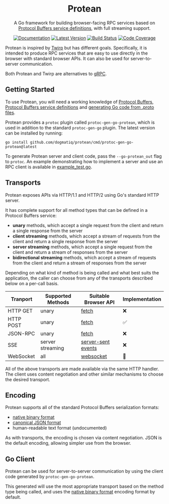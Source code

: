 <div align="center">

# Protean

A Go framework for building browser-facing RPC services based on [Protocol
Buffers service definitions], with full streaming support.

[![Documentation](https://img.shields.io/badge/go.dev-documentation-007d9c?&style=for-the-badge)](https://pkg.go.dev/github.com/dogmatiq/protean)
[![Latest Version](https://img.shields.io/github/tag/dogmatiq/protean.svg?&style=for-the-badge&label=semver)](https://github.com/dogmatiq/protean/releases)
[![Build Status](https://img.shields.io/github/actions/workflow/status/dogmatiq/protean/ci.yml?style=for-the-badge&branch=main)](https://github.com/dogmatiq/protean/actions/workflows/ci.yml)
[![Code Coverage](https://img.shields.io/codecov/c/github/dogmatiq/protean/main.svg?style=for-the-badge)](https://codecov.io/github/dogmatiq/protean)

</div>

Protean is inspired by [Twirp](https://github.com/twitchtv/twirp) but has
different goals. Specifically, it is intended to produce RPC services that are
easy to use directly in the browser with standard browser APIs. It can also be
used for server-to-server communication.

Both Protean and Twirp are alternatives to [gRPC].

## Getting Started

To use Protean, you will need a working knowledge of [Protocol Buffers],
[Protocol Buffers service definitions] and [generating Go code from .proto
files][protocol buffers go].

Protean provides a `protoc` plugin called `protoc-gen-go-protean`, which is used
in addition to the standard `protoc-gen-go` plugin. The latest version can be
installed by running:

```
go install github.com/dogmatiq/protean/cmd/protoc-gen-go-protean@latest
```

To generate Protean server and client code, pass the `--go-protean_out` flag to
`protoc`. An example demonstrating how to implement a server and use an RPC
client is available in [example_test.go](example_test.go).

## Transports

Protean exposes APIs via HTTP/1.1 and HTTP/2 using Go's standard HTTP server.

It has complete support for all method types that can be defined in a Protocol
Buffers service:

- **unary** methods, which accept a single request from the client and
  return a single response from the server
- **client streaming** methods, which accept a stream of requests from the
  client and return a single response from the server
- **server streaming** methods, which accept a single request from the client
  and return a stream of responses from the server
- **bidirectional streaming** methods, which accept a stream of requests from
  the client and return a stream of responses from the server

Depending on what kind of method is being called and what best suits the
application, the caller can choose from any of the transports described below on
a per-call basis.

| Tranport  | Supported Methods | Suitable Browser API | Implementation |
| --------- | ----------------- | -------------------- | -------------- |
| HTTP GET  | unary             | [fetch]              | ❌             |
| HTTP POST | unary             | [fetch]              | ✅             |
| JSON-RPC  | unary             | [fetch]              | ❌             |
| SSE       | server streaming  | [server-sent events] | ❌             |
| WebSocket | all               | [websocket]          | 🚧             |

All of the above transports are made available via the same HTTP handler. The
client uses content negotiation and other similar mechanisms to choose the
desired transport.

## Encoding

Protean supports all of the standard Protocol Buffers serialization formats:

- [native binary format][protocol buffers native]
- [canonical JSON format][protocol buffers json]
- human-readable text format (undocumented)

As with transports, the encoding is chosen via content negotiation. JSON is the
default encoding, allowing simpler use from the browser.

## Go Client

Protean can be used for server-to-server communication by using the client code
generated by `protoc-gen-go-protean`.

This generated will use the most appropriate transport based on the method type
being called, and uses the [native binary format][protocol buffers native]
encoding format by default.

[fetch]: https://developer.mozilla.org/en-US/docs/Web/API/Fetch_API
[grpc]: https://grpc.io/
[protocol buffers go]: https://developers.google.com/protocol-buffers/docs/reference/go-generated
[protocol buffers json]: https://developers.google.com/protocol-buffers/docs/proto3#json
[protocol buffers native]: https://developers.google.com/protocol-buffers/docs/encoding
[protocol buffers service definitions]: https://developers.google.com/protocol-buffers/docs/proto3#services
[protocol buffers]: https://developers.google.com/protocol-buffers
[server-sent events]: https://developer.mozilla.org/en-US/docs/Web/API/Server-sent_events
[twirp]: https://github.com/twitchtv/twirp
[websocket]: https://developer.mozilla.org/en-US/docs/Web/API/WebSocket
